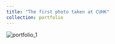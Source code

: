 ```yaml
---
title: "The first photo taken at CUHK"
collection: portfolio
---
```


![portfolio_1](portfolio_1.jpg)
